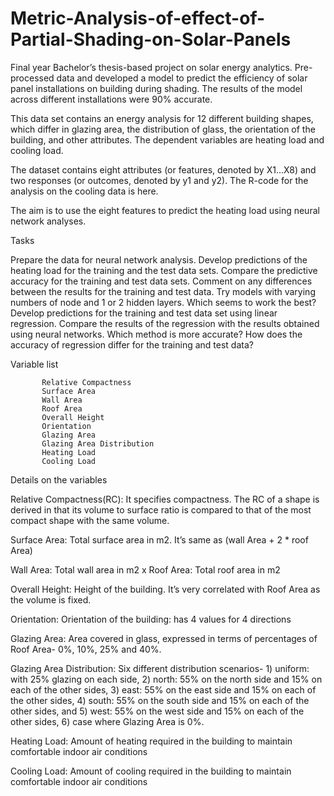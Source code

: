 # Metric-Analysis-of-effect-of-Partial-Shading-on-Solar-Panels
Final year Bachelor’s thesis-based project on solar energy analytics. Pre-processed data and developed a model to predict the efficiency of solar panel installations on building during shading. The results of the model across different installations were 90% accurate.


This data set contains an energy analysis for 12 different building shapes, which differ in glazing area, the distribution of glass, the orientation of the building, and other attributes. The dependent variables are heating load and cooling load.

The dataset contains eight attributes (or features, denoted by X1...X8) and two responses (or outcomes, denoted by y1 and y2).
The R-code for the analysis on the cooling data is here.

The aim is to use the eight features to predict the heating load using neural network analyses.

Tasks

Prepare the data for neural network analysis. 
Develop predictions of the heating load for the training and the test data sets. Compare the predictive accuracy for the training and test data sets. Comment on any differences between the results for the training and test data.
Try models with varying numbers of node and 1 or 2 hidden layers. Which seems to work the best?
Develop predictions for the training and test data set using linear regression. Compare the results of the regression with the results obtained using neural networks. Which method is more accurate? How does the accuracy of regression differ for the training and test data?


 

Variable list

           Relative Compactness 
           Surface Area 
           Wall Area 
           Roof Area 
           Overall Height 
           Orientation 
           Glazing Area 
           Glazing Area Distribution 
           Heating Load 
           Cooling Load

 

Details on the variables

Relative Compactness(RC): It specifies compactness. The RC of a shape is derived in that its volume to surface ratio is compared to that of the most compact shape with the same volume.

Surface Area: Total surface area in m2. It’s same as (wall Area + 2 * roof Area)

Wall Area: Total wall area in m2 x Roof Area: Total roof area in m2

Overall Height: Height of the building. It’s very correlated with Roof Area as the volume is fixed.

Orientation: Orientation of the building: has 4 values for 4 directions 

Glazing Area: Area covered in glass, expressed in terms of percentages of Roof Area- 0%, 10%, 25% and 40%. 

Glazing Area Distribution: Six different distribution scenarios- 1) uniform: with 25% glazing on each side, 2) north: 55% on the north side and 15% on each of the other sides, 3) east: 55% on the east side and 15% on each of the other sides, 4) south: 55% on the south side and 15% on each of the other sides, and 5) west: 55% on the west side and 15% on each of the other sides, 6) case where Glazing Area is 0%. 

Heating Load: Amount of heating required in the building to maintain comfortable indoor air conditions

Cooling Load: Amount of cooling required in the building to maintain comfortable indoor air conditions

